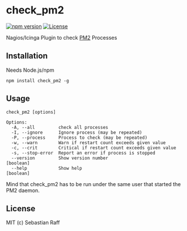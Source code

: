 # check_pm2


[![npm version](https://badge.fury.io/js/check_pm2.svg)](https://badge.fury.io/js/check_pm2) 
[![License][mit-badge]][mit-url]


Nagios/Icinga Plugin to check [PM2](https://github.com/Unitech/pm2) Processes

## Installation

Needs Node.js/npm

```npm install check_pm2 -g```


## Usage

```
check_pm2 [options]

Options:
  -A, --all         check all processes
  -I, --ignore      Ignore process (may be repeated)
  -P, --process     Process to check (may be repeated)
  -w, --warn        Warn if restart count exceeds given value
  -c, --crit        Critical if restart count exceeds given value
  -s, --stop-error  Report an error if process is stopped
  --version         Show version number                                [boolean]
  --help            Show help                                          [boolean]
```

Mind that check_pm2 has to be run under the same user that started the PM2 daemon.

## License

MIT (c) Sebastian Raff

[mit-badge]: https://img.shields.io/badge/License-MIT-blue.svg?style=flat
[mit-url]: LICENSE